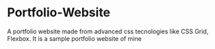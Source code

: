 # Portfolio-Website
A portfolio website made from advanced css tecnologies like CSS Grid, Flexbox.
It is a sample portfolio website of mine
